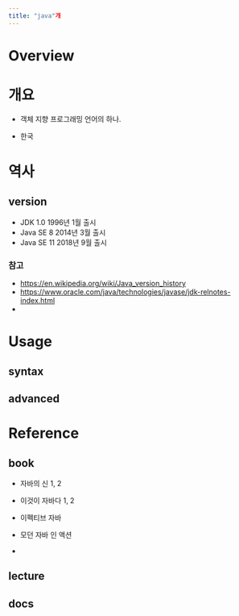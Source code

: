 ```yaml
---
title: "java"개
---
```




# Overview



# 개요

- 객체 지향 프로그래밍 언어의 하나.

- 한국



# 역사



## version

- JDK 1.0 1996년 1월 출시
- Java SE 8 2014년 3월 출시
- Java SE 11 2018년 9월 출시

### 참고

- https://en.wikipedia.org/wiki/Java_version_history
- https://www.oracle.com/java/technologies/javase/jdk-relnotes-index.html
- 

# Usage



## syntax



## advanced



# Reference

## book

- 자바의  신 1, 2
- 이것이 자바다 1, 2
- 이펙티브 자바

- 모던 자바 인 액션
- 

## lecture



## docs